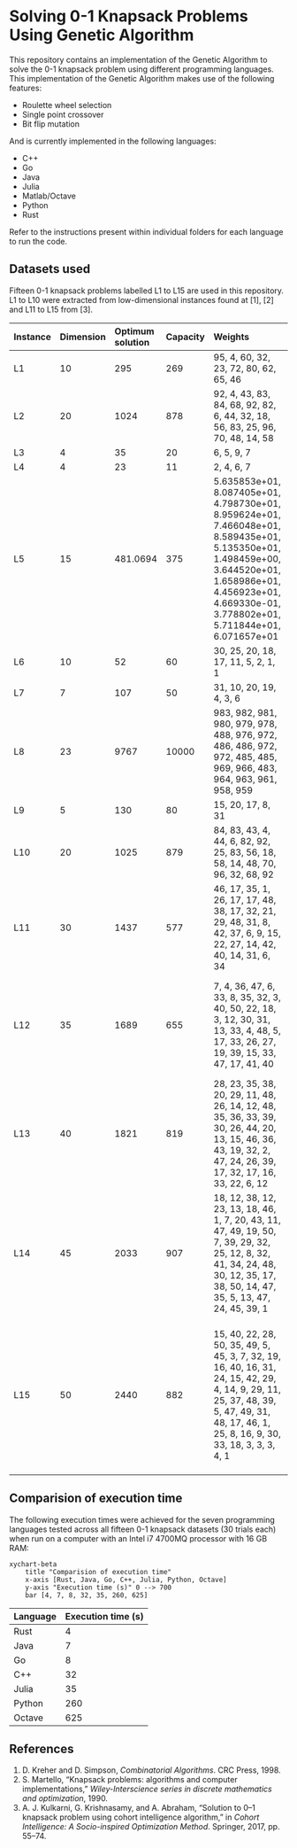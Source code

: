 # Solving 0-1 Knapsack Problems Using Genetic Algorithm

This repository contains an implementation of the Genetic Algorithm to solve the 0-1 knapsack problem using different programming languages. This implementation of the Genetic Algorithm makes use of the following features:

* Roulette wheel selection
* Single point crossover
* Bit flip mutation

And is currently implemented in the following languages:

* C++
* Go
* Java
* Julia
* Matlab/Octave
* Python
* Rust

Refer to the instructions present within individual folders for each language to run the code.

## Datasets used

Fifteen 0-1 knapsack problems labelled L1 to L15 are used in this repository. L1 to L10 were extracted from low-dimensional instances found at [1], [2] and L11 to L15 from [3].

| Instance | Dimension | Optimum solution | Capacity | Weights | Values |
| :------------- | :------------- | :------------- | :------------- | :------------- | :------------- |
| L1 | 10 | 295 | 269 | 95, 4, 60, 32, 23, 72, 80, 62, 65, 46 | 55, 10, 47, 5, 4, 50, 8, 61, 85, 87 |
| L2 | 20 | 1024 | 878 | 92, 4, 43, 83, 84, 68, 92, 82, 6, 44, 32, 18, 56, 83, 25, 96, 70, 48, 14, 58 | 44, 46, 90, 72, 91, 40, 75, 35, 8, 54, 78, 40, 77, 15, 61, 17, 75, 29, 75, 63 |
| L3 | 4 | 35 | 20 | 6, 5, 9, 7 | 9, 11, 13, 15 |
| L4 | 4 | 23 | 11 | 2, 4, 6, 7 | 6, 10, 12, 13 |
| L5 | 15 | 481.0694 | 375 | 5.635853e+01, 8.087405e+01, 4.798730e+01, 8.959624e+01, 7.466048e+01, 8.589435e+01, 5.135350e+01, 1.498459e+00, 3.644520e+01, 1.658986e+01, 4.456923e+01, 4.669330e-01, 3.778802e+01, 5.711844e+01, 6.071657e+01 | 1.251260e-01, 1.933042e+01, 5.850093e+01, 3.502914e+01, 8.228400e+01, 1.741081e+01, 7.105014e+01, 3.039949e+01, 9.140294e+00, 1.473128e+01, 9.885250e+01, 1.190832e+01, 8.911400e-01, 5.316629e+01, 6.017640e+01 |
| L6 | 10 | 52 | 60 | 30, 25, 20, 18, 17, 11, 5, 2, 1, 1 | 20, 18, 17, 15, 15, 10, 5, 3, 1, 1 |
| L7 | 7 | 107 | 50 | 31, 10, 20, 19, 4, 3, 6 | 70, 20, 39, 37, 7, 5, 10 |
| L8 | 23 | 9767 | 10000 | 983, 982, 981, 980, 979, 978, 488, 976, 972, 486, 486, 972, 972, 485, 485, 969, 966, 483, 964, 963, 961, 958, 959 | 981, 980, 979, 978, 977, 976, 487, 974, 970, 485, 485, 970, 970, 484, 484, 976, 974, 482, 962, 961, 959, 958, 857 |
| L9 | 5 | 130 | 80 | 15, 20, 17, 8, 31 | 33, 24, 36, 37, 12 |
| L10 | 20 | 1025 | 879 | 84, 83, 43, 4, 44, 6, 82, 92, 25, 83, 56, 18, 58, 14, 48, 70, 96, 32, 68, 92 | 91, 72, 90, 46, 55, 8, 35, 75, 61, 15, 77, 40, 63, 75, 29, 75, 17, 78, 40, 44 |
| L11 | 30 | 1437 | 577 | 46, 17, 35, 1, 26, 17, 17, 48, 38, 17, 32, 21, 29, 48, 31, 8, 42, 37, 6, 9, 15, 22, 27, 14, 42, 40, 14, 31, 6, 34 | 57, 64, 50, 6, 52, 6, 85, 60, 70, 65, 63, 96, 18, 48, 85, 50, 77, 18, 70, 92, 17, 43, 5, 23, 67, 88, 35, 3, 91, 48 |
| L12 | 35 | 1689 | 655 | 7, 4, 36, 47, 6, 33, 8, 35, 32, 3, 40, 50, 22, 18, 3, 12, 30, 31, 13, 33, 4, 48, 5, 17, 33, 26, 27, 19, 39, 15, 33, 47, 17, 41, 40 | 35, 67, 30, 69, 40, 40, 21, 73, 82, 93, 52, 20, 61, 20, 42, 86, 43, 93, 38, 70, 59, 11, 42, 93, 6, 39, 25, 23, 36, 93, 51, 81, 36, 46, 96 |
| L13 | 40 | 1821 | 819 | 28, 23, 35, 38, 20, 29, 11, 48, 26, 14, 12, 48, 35, 36, 33, 39, 30, 26, 44, 20, 13, 15, 46, 36, 43, 19, 32, 2, 47, 24, 26, 39, 17, 32, 17, 16, 33, 22, 6, 12 | 13, 16, 42, 69, 66, 68, 1, 13, 77, 85, 75, 95, 92, 23, 51, 79, 53, 62, 56, 74, 7, 50, 23, 34, 56, 75, 42, 51, 13, 22, 30, 45, 25, 27, 90, 59, 94, 62, 26, 11 |
| L14 | 45 | 2033 | 907 | 18, 12, 38, 12, 23, 13, 18, 46, 1, 7, 20, 43, 11, 47, 49, 19, 50, 7, 39, 29, 32, 25, 12, 8, 32, 41, 34, 24, 48, 30, 12, 35, 17, 38, 50, 14, 47, 35, 5, 13, 47, 24, 45, 39, 1 | 98, 70, 66, 33, 2, 58, 4, 27, 20, 45, 77, 63, 32, 30, 8, 18, 73, 9, 92, 43, 8, 58, 84, 35, 78, 71, 60, 38, 40, 43, 43, 22, 50, 4, 57, 5, 88, 87, 34, 98, 96, 99, 16, 1, 25 |
| L15 | 50 | 2440 | 882 | 15, 40, 22, 28, 50, 35, 49, 5, 45, 3, 7, 32, 19, 16, 40, 16, 31, 24, 15, 42, 29, 4, 14, 9, 29, 11, 25, 37, 48, 39, 5, 47, 49, 31, 48, 17, 46, 1, 25, 8, 16, 9, 30, 33, 18, 3, 3, 3, 4, 1 | 78, 69, 87, 59, 63, 12, 22, 4, 45, 33, 29, 50, 19, 94, 95, 60, 1, 91, 69, 8, 100, 32, 81, 47, 59, 48, 56, 18, 59, 16, 45, 54, 47, 84, 100, 98, 75, 20, 4, 19, 58, 63, 37, 64, 90, 26, 29, 13, 53, 83 |



## Comparision of execution time

The following execution times were achieved for the seven programming languages tested across all fifteen 0-1 knapsack datasets (30 trials each) when run on a computer with an Intel i7 4700MQ processor with 16 GB RAM:



```mermaid
xychart-beta
    title "Comparision of execution time"
    x-axis [Rust, Java, Go, C++, Julia, Python, Octave]
    y-axis "Execution time (s)" 0 --> 700
    bar [4, 7, 8, 32, 35, 260, 625]
```




| Language | Execution time (s) |
| :------------- | :------------- |
| Rust | 4 |
| Java | 7 |
| Go | 8 |
| C++ | 32 |
| Julia | 35 |
| Python | 260 |
| Octave | 625 |

## References

1. D. Kreher and D. Simpson, _Combinatorial Algorithms_. CRC Press, 1998.
2. S. Martello, “Knapsack problems: algorithms and computer implementations,” _Wiley-Interscience series in discrete mathematics and optimization_, 1990.
3. A. J. Kulkarni, G. Krishnasamy, and A. Abraham, “Solution to 0–1 knapsack problem using cohort intelligence algorithm,” in _Cohort Intelligence: A Socio-inspired Optimization Method_. Springer, 2017, pp. 55–74.


